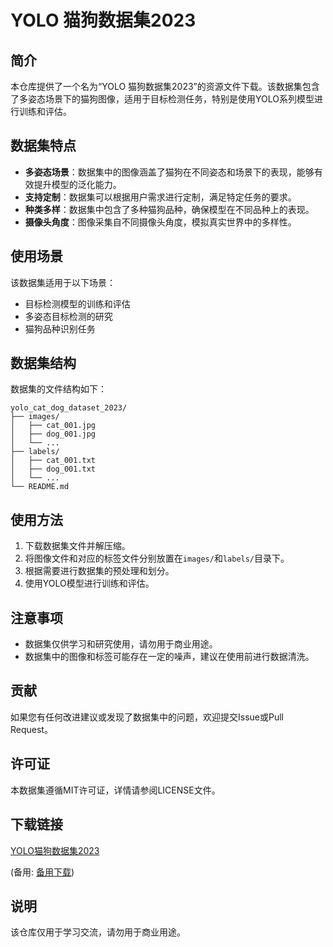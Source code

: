 # YOLO 猫狗数据集2023

## 简介
本仓库提供了一个名为“YOLO 猫狗数据集2023”的资源文件下载。该数据集包含了多姿态场景下的猫狗图像，适用于目标检测任务，特别是使用YOLO系列模型进行训练和评估。

## 数据集特点
- **多姿态场景**：数据集中的图像涵盖了猫狗在不同姿态和场景下的表现，能够有效提升模型的泛化能力。
- **支持定制**：数据集可以根据用户需求进行定制，满足特定任务的要求。
- **种类多样**：数据集中包含了多种猫狗品种，确保模型在不同品种上的表现。
- **摄像头角度**：图像采集自不同摄像头角度，模拟真实世界中的多样性。

## 使用场景
该数据集适用于以下场景：
- 目标检测模型的训练和评估
- 多姿态目标检测的研究
- 猫狗品种识别任务

## 数据集结构
数据集的文件结构如下：
```
yolo_cat_dog_dataset_2023/
├── images/
│   ├── cat_001.jpg
│   ├── dog_001.jpg
│   └── ...
├── labels/
│   ├── cat_001.txt
│   ├── dog_001.txt
│   └── ...
└── README.md
```

## 使用方法
1. 下载数据集文件并解压缩。
2. 将图像文件和对应的标签文件分别放置在`images/`和`labels/`目录下。
3. 根据需要进行数据集的预处理和划分。
4. 使用YOLO模型进行训练和评估。

## 注意事项
- 数据集仅供学习和研究使用，请勿用于商业用途。
- 数据集中的图像和标签可能存在一定的噪声，建议在使用前进行数据清洗。

## 贡献
如果您有任何改进建议或发现了数据集中的问题，欢迎提交Issue或Pull Request。

## 许可证
本数据集遵循MIT许可证，详情请参阅LICENSE文件。

## 下载链接
[YOLO猫狗数据集2023](https://pan.quark.cn/s/682877c5953a) 

(备用: [备用下载](https://pan.baidu.com/s/1_7YQnfGYfzqfRvGe5GonXQ?pwd=1234))

## 说明

该仓库仅用于学习交流，请勿用于商业用途。
